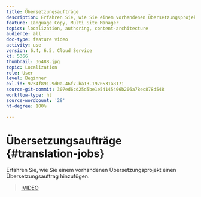 ```yaml
---
title: Übersetzungsaufträge
description: Erfahren Sie, wie Sie einem vorhandenen Übersetzungsprojekt einen Übersetzungsauftrag hinzufügen.
feature: Language Copy, Multi Site Manager
topics: localization, authoring, content-architecture
audience: all
doc-type: feature video
activity: use
version: 6.4, 6.5, Cloud Service
kt: 5366
thumbnail: 36488.jpg
topic: Localization
role: User
level: Beginner
exl-id: 9734f891-9d0a-46f7-ba13-1970531a8171
source-git-commit: 307ed6cd25d5be1e54145406b206a78ec878d548
workflow-type: ht
source-wordcount: '28'
ht-degree: 100%

---
```


# Übersetzungsaufträge {#translation-jobs}

Erfahren Sie, wie Sie einem vorhandenen Übersetzungsprojekt einen Übersetzungsauftrag hinzufügen.

>[!VIDEO](https://video.tv.adobe.com/v/36488?quality=12&learn=on)
